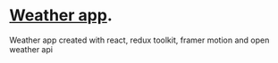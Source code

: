 # [Weather app](https://howztheweather.netlify.app/).

Weather app created with react, redux toolkit, framer motion and open weather api
